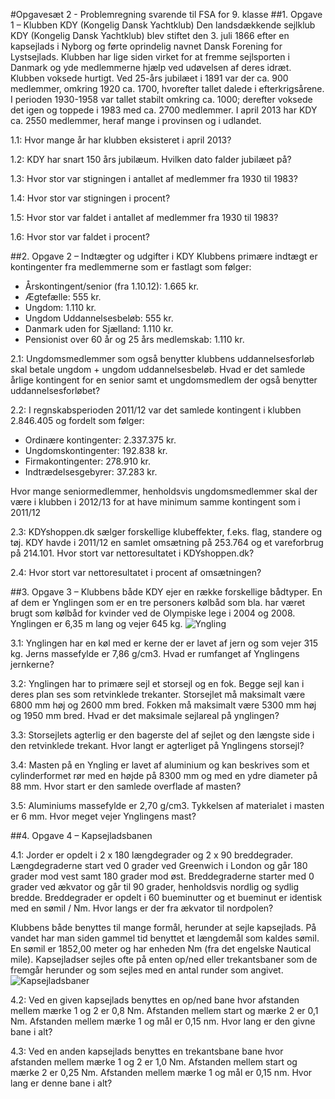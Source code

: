 #Opgavesæt 2 - Problemregning svarende til FSA for 9. klasse
##1. Opgave 1 – Klubben KDY (Kongelig Dansk Yachtklub)
Den landsdækkende sejlklub KDY (Kongelig Dansk Yachtklub) blev stiftet den 3. juli 1866 efter en kapsejlads i Nyborg og førte oprindelig navnet Dansk Forening for Lystsejlads. Klubben har lige siden virket for at fremme sejlsporten i Danmark og yde medlemmerne hjælp ved udøvelsen af deres idræt. 
Klubben voksede hurtigt. Ved 25-års jubilæet i 1891 var der ca. 900 medlemmer, omkring 1920 ca. 1700, hvorefter tallet dalede i efterkrigsårene. I perioden 1930-1958 var tallet stabilt omkring ca. 1000; derefter voksede det igen og toppede i 1983 med ca. 2700 medlemmer. I april 2013 har KDY ca. 2550 medlemmer, heraf mange i provinsen og i udlandet.

1.1: Hvor mange år har klubben eksisteret i april 2013?

1.2: KDY har snart 150 års jubilæum. Hvilken dato falder jubilæet på?

1.3: Hvor stor var stigningen i antallet af medlemmer fra 1930 til 1983?

1.4: Hvor stor var stigningen i procent?

1.5: Hvor stor var faldet i antallet af medlemmer fra 1930 til 1983?

1.6: Hvor stor var faldet i procent?

##2. Opgave 2 – Indtægter og udgifter i KDY
Klubbens primære indtægt er kontingenter fra medlemmerne som er fastlagt som følger:
- Årskontingent/senior (fra 1.10.12): 1.665 kr.
- Ægtefælle: 555 kr.  
- Ungdom: 1.110 kr.
- Ungdom Uddannelsesbeløb: 555 kr.
- Danmark uden for Sjælland: 1.110 kr.
- Pensionist over 60 år og 25 års medlemskab: 1.110 kr.

2.1: Ungdomsmedlemmer som også benytter klubbens uddannelsesforløb skal betale ungdom + ungdom uddannelsesbeløb. Hvad er det samlede årlige kontingent for en senior samt et ungdomsmedlem der også benytter uddannelsesforløbet?

2.2: I regnskabsperioden 2011/12 var det samlede kontingent i klubben 2.846.405 og fordelt som følger:
- Ordinære kontingenter: 2.337.375 kr.
- Ungdomskontingenter: 192.838 kr.
- Firmakontingenter: 278.910 kr.
- Indtrædelsesgebyrer: 37.283 kr.

Hvor mange seniormedlemmer, henholdsvis ungdomsmedlemmer skal der være i klubben i 2012/13 for at have minimum samme kontingent som i 2011/12

2.3: KDYshoppen.dk sælger forskellige klubeffekter, f.eks. flag, standere og tøj. KDY havde i 2011/12 en samlet omsætning på 253.764 og et vareforbrug på 214.101. Hvor stort var nettoresultatet i KDYshoppen.dk?

2.4: Hvor stort var nettoresultatet i procent af omsætningen?

##3. Opgave 3 – Klubbens både
KDY ejer en række forskellige bådtyper. En af dem er Ynglingen som er en tre personers kølbåd som bla. har været brugt som kølbåd for kvinder ved de Olympiske lege i 2004 og 2008. Ynglingen er 6,35 m lang og vejer 645 kg.
![Yngling](http://yachtpals.com/files/news/yngling.png "Yngling")

3.1: Ynglingen har en køl med er kerne der er lavet af jern og som vejer 315 kg. Jerns massefylde er 7,86 g/cm3. Hvad er rumfanget af Ynglingens jernkerne?

3.2: Ynglingen har to primære sejl et storsejl og en fok. Begge sejl kan i deres plan ses som retvinklede trekanter. Storsejlet må maksimalt være 6800 mm høj og 2600 mm bred. Fokken må maksimalt være 5300 mm høj og 1950 mm bred. Hvad er det maksimale sejlareal på ynglingen?

3.3: Storsejlets agterlig er den bagerste del af sejlet og den længste side i den retvinklede trekant. Hvor langt er agterliget på Ynglingens storsejl?

3.4: Masten på en Yngling er lavet af aluminium og kan beskrives som et cylinderformet rør med en højde på 8300 mm og med en ydre diameter på 88 mm. Hvor start er den samlede overflade af masten?

3.5: Aluminiums massefylde er 2,70 g/cm3. Tykkelsen af materialet i masten er 6 mm. Hvor meget vejer Ynglingens mast?


##4. Opgave 4 – Kapsejladsbanen

4.1: Jorder er opdelt i 2 x 180 længdegrader og 2 x 90 breddegrader. Længdegraderne start ved 0 grader ved Greenwich i London og går 180 grader mod vest samt 180 grader mod øst. Breddegraderne starter med 0 grader ved ækvator og går til 90 grader, henholdsvis nordlig og sydlig bredde. Breddegrader er opdelt i 60 bueminutter og et bueminut er identisk med en sømil / Nm. Hvor langs er der fra ækvator til nordpolen?

Klubbens både benyttes til mange formål, herunder at sejle kapsejlads. På vandet har man siden gammel tid benyttet et længdemål som kaldes sømil. En sømil er 1852,00 meter og har enheden Nm (fra det engelske Nautical mile).
Kapsejladser sejles ofte på enten op/ned eller trekantsbaner som de fremgår herunder og som sejles med en antal runder som angivet.
![Kapsejladsbaner](http://www.aasf.no/upload_images/F8583A6926AB4D4493D1008558E37E87.gif "Kapsejladsbaner")

4.2: Ved en given kapsejlads benyttes en op/ned bane hvor afstanden mellem mærke 1 og 2 er 0,8 Nm. Afstanden mellem start og mærke 2 er 0,1 Nm. Afstanden mellem mærke 1 og mål er 0,15 nm. Hvor lang er den givne bane i alt?

4.3: Ved en anden kapsejlads benyttes en trekantsbane bane hvor afstanden mellem mærke 1 og 2 er 1,0 Nm. Afstanden mellem start og mærke 2 er 0,25 Nm. Afstanden mellem mærke 1 og mål er 0,15 nm. Hvor lang er denne bane i alt?

